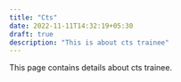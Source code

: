 ```yaml
---
title: "Cts"
date: 2022-11-11T14:32:19+05:30
draft: true
description: "This is about cts trainee"
---
```


This page contains details about cts trainee.